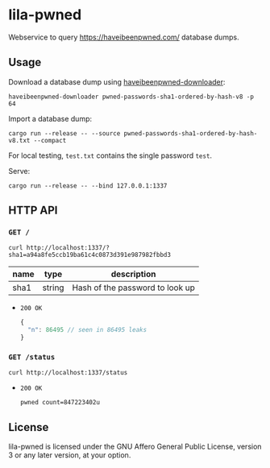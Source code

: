 lila-pwned
==========

Webservice to query https://haveibeenpwned.com/ database dumps.

Usage
-----

Download a database dump using [haveibeenpwned-downloader](https://github.com/HaveIBeenPwned/PwnedPasswordsDownloader):

```
haveibeenpwned-downloader pwned-passwords-sha1-ordered-by-hash-v8 -p 64
```

Import a database dump:

```
cargo run --release -- --source pwned-passwords-sha1-ordered-by-hash-v8.txt --compact
```

For local testing, `test.txt` contains the single password `test`.

Serve:

```
cargo run --release -- --bind 127.0.0.1:1337
```

HTTP API
--------

### `GET /`

```
curl http://localhost:1337/?sha1=a94a8fe5ccb19ba61c4c0873d391e987982fbbd3
```

name | type | description
--- | --- | ---
sha1 | string | Hash of the password to look up

* `200 OK`

  ```javascript
  {
    "n": 86495 // seen in 86495 leaks
  }
  ```

### `GET /status`

```
curl http://localhost:1337/status
```

* `200 OK`

  ```
  pwned count=847223402u
  ```

License
-------

lila-pwned is licensed under the GNU Affero General Public License,
version 3 or any later version, at your option.
